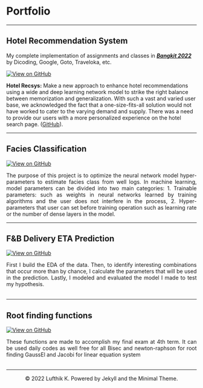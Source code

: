 # Portfolio
---

## Hotel Recommendation System

My complete implementation of assignments and classes in [***Bangkit 2022***]([http://web.stanford.edu/class/cs224n/](https://grow.google/intl/id_id/bangkit/)) by Dicoding, Google, Goto, Traveloka, etc.

[![View on GitHub](https://img.shields.io/badge/GitHub-View_on_GitHub-blue?logo=GitHub)](https://github.com/lufthik21/Hotel-Recomendation-Sys-Traveloka-Bangkit-2022)

**Hotel Recsys:** Make a new approach to enhance hotel recommendations using a wide and deep learning network model to strike the right balance between memorization and generalization. With such a vast and varied user base, we acknowledged the fact that a one-size-fits-all solution would not have worked to cater to the varying demand and supply. There was a need to provide our users with a more personalized experience on the hotel search page. ([GitHub](https://github.com/lufthik21/Hotel-Recomendation-Sys-Traveloka-Bangkit-2022)).

---
## Facies Classification

[![View on GitHub](https://img.shields.io/badge/GitHub-View_on_GitHub-blue?logo=GitHub)](https://github.com/lufthik21/Facies-Prediction-Tensorflow)

<div style="text-align: justify">The purpose of this project is to optimize the neural network model hyper-parameters to estimate facies class from well logs.
In machine learning, model parameters can be divided into two main categories:
1. Trainable parameters: such as weights in neural networks learned by training algorithms and the user does not interfere in the process,
2. Hyper-parameters that user can set before training operation such as learning rate or the number of dense layers in the model.</div>

---
## F&B Delivery ETA Prediction

[![View on GitHub](https://img.shields.io/badge/GitHub-View_on_GitHub-blue?logo=GitHub)](https://github.com/lufthik21/FnB-Delivery-ETA-Prediction)

<div style="text-align: justify">First I build the EDA of the data. Then, to identify interesting combinations that occur more than by chance, I calculate the parameters that will be used in the prediction. Lastly, I modeled and evaluated the model I made to test my hypothesis.</div>
<br>

---
## Root finding functions

[![View on GitHub](https://img.shields.io/badge/GitHub-View_on_GitHub-blue?logo=GitHub)](https://github.com/lufthik21/root-finding-and-linear-equation-system-solution-finder-py)

<div style="text-align: justify">These functions are made to accomplish my final exam at 4th term. It can be used daily codes as well free for all Bisec and newton-raphson for root finding GaussEl and Jacobi for linear equation system</div>
<br>

---
<center>© 2022 Lufthik K. Powered by Jekyll and the Minimal Theme.</center>
